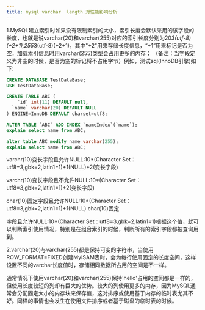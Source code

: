 ```yaml
---
title: mysql varchar  length 对性能影响分析
---
```




1.MySQL建立索引时如果没有限制索引的大小，索引长度会默认采用的该字段的长度，也就是说varchar(20)和varchar(255)对应的索引长度分别为20*3(utf-8)(+2+1),255*3(utf-8)(+2+1)，其中"+2"用来存储长度信息，“+1”用来标记是否为空，加载索引信息时用varchar(255)类型会占用更多的内存； （备注：当字段定义为非空的时候，是否为空的标记将不占用字节）例如，测试sql(InnoDB引擎)如下:

```sql
CREATE DATABASE TestDataBase;
USE TestDataBase;

CREATE TABLE ABC (
	`id` int(11) DEFAULT null,
  `name` varchar(20) DEFAULT NULL
) ENGINE=InnoDB DEFAULT charset=utf8;

ALTER TABLE `ABC` ADD INDEX `nameIndex`(`name`);
explain select name from ABC;

alter table ABC modify name varchar(255);
explain select name from ABC;
```

varchr(10)变长字段且允许NULL:10*(Character Set：utf8=3,gbk=2,latin1=1)+1(NULL)+2(变长字段) 

varchr(10)变长字段且不允许NULL:10*(Character Set：utf8=3,gbk=2,latin1=1)+2(变长字段) 

char(10)固定字段且允许NULL:10*(Character Set：utf8=3,gbk=2,latin1=1)+1(NULL) char(10)固定

字段且允许NULL:10*(Character Set：utf8=3,gbk=2,latin1=1)根据这个值，就可以判断索引使用情况，特别是在组合索引的时候，判断所有的索引字段都被查询用到。

2.varchar(20)与varchar(255)都是保持可变的字符串，当使用ROW_FORMAT=FIXED创建MyISAM表时，会为每行使用固定的长度空间，这样设置不同的varchar长度值时，存储相同数据所占用的空间是不一样。

通常情况下使用varchar(20)和varchar(255)保持'hello'占用的空间都是一样的，但使用长度较短的列却有巨大的优势。较大的列使用更多的内存，因为MySQL通常会分配固定大小的内存块来保存值，这对排序或使用基于内存的临时表尤其不好。同样的事情也会发生在使用文件排序或者基于磁盘的临时表的时候。
